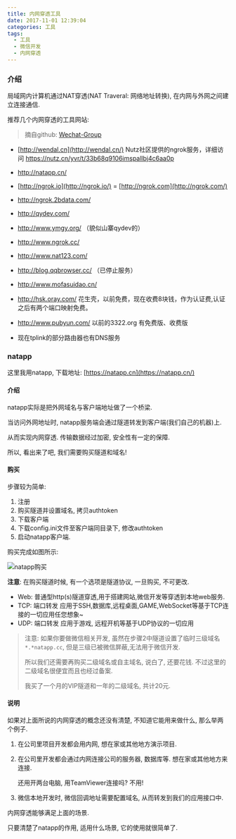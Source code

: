 ```yaml
---
title: 内网穿透工具
date: 2017-11-01 12:39:04
categories: 工具
tags:
  - 工具
  - 微信开发
  - 内网穿透
---
```



### 介绍

局域网内计算机通过NAT穿透(NAT Traveral: 网络地址转换), 在内网与外网之间建立连接通信.

<!-- more -->

推荐几个内网穿透的工具网站:

> 摘自github: [Wechat-Group](https://github.com/Wechat-Group/weixin-java-tools)

- [http://wendal.cn](http://wendal.cn/) Nutz社区提供的ngrok服务，详细访问 <https://nutz.cn/yvr/t/33b68q9106imspallbj4c6aa0p>
- <http://natapp.cn/>
- [http://ngrok.io](http://ngrok.io/) = [http://ngrok.com](http://ngrok.com/)
- <http://ngrok.2bdata.com/>
- <http://qydev.com/>
- <http://www.ymgy.org/> （貌似山寨qydev的）
- <http://www.ngrok.cc/>
- <http://www.nat123.com/>
- <http://blog.qqbrowser.cc/> （已停止服务）
- <http://www.mofasuidao.cn/>

- <http://hsk.oray.com/> 花生壳，以前免费，现在收费8块钱，作为认证费,认证之后有两个端口映射免费。
- <http://www.pubyun.com/> 以前的3322.org 有免费版、收费版
- 现在tplink的部分路由器也有DNS服务



### natapp

这里我用natapp, 下载地址: [https://natapp.cn](https://natapp.cn/)

#### 介绍

natapp实际是把外网域名与客户端地址做了一个桥梁.

当访问外网地址时, natapp服务端会通过隧道转发到客户端(我们自己的机器)上.

从而实现内网穿透. 传输数据经过加密, 安全性有一定的保障.

所以, 看出来了吧, 我们需要购买隧道和域名!



#### 购买

步骤较为简单:

1. 注册
2. 购买隧道并设置域名, 拷贝authtoken
3. 下载客户端
4. 下载config.ini文件至客户端同目录下, 修改authtoken
5. 启动natapp客户端.

购买完成如图所示:

![natapp购买](https://blog-md-pic-1259135436.cos.ap-chengdu.myqcloud.com/%E5%85%B6%E5%AE%83/natapp.png)

**注意**: 在购买隧道时候, 有一个选项是隧道协议, 一旦购买, 不可更改.

- Web: 普通型http(s)隧道穿透,用于搭建网站,微信开发等穿透到本地web服务.
- TCP: 端口转发 应用于SSH,数据库,远程桌面,GAME,WebSocket等基于TCP连接的一切应用任您想象~
- UDP: 端口转发 应用于游戏, 远程开机等基于UDP协议的一切应用

> 注意: 如果你要做微信相关开发, 虽然在步骤2中隧道设置了临时三级域名 `*.*natapp.cc`, 但是三级已被微信屏蔽,无法用于微信开发.
>
> 所以我们还需要再购买二级域名或自主域名, 说白了, 还要花钱. 不过这里的二级域名很便宜而且也经过备案.
>
> 我买了一个月的VIP隧道和一年的二级域名, 共计20元.



#### 说明

如果对上面所说的内网穿透的概念还没有清楚, 不知道它能用来做什么, 那么举两个例子.

1. 在公司里项目开发都会用内网, 想在家或其他地方演示项目.

2. 在公司里开发都会通过内网连接公司的服务器, 数据库等. 想在家或其他地方来连接.

   还用开两台电脑, 用TeamViewer连接吗? 不用!

3. 微信本地开发时, 微信回调地址需要配置域名, 从而转发到我们的应用接口中.

内网穿透能够满足上面的场景.

只要清楚了natapp的作用, 适用什么场景, 它的使用就很简单了.